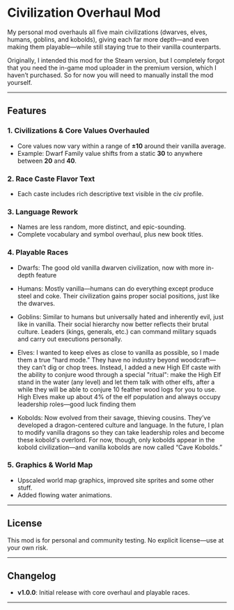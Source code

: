 # Civilization Overhaul Mod

My personal mod overhauls all five main civilizations (dwarves, elves, humans, goblins, and kobolds), giving each far more depth—and even making them playable—while still staying true to their vanilla counterparts.

Originally, I intended this mod for the Steam version, but I completely forgot that you need the in-game mod uploader in the premium version, which I haven’t purchased. So for now you will need to manually install the mod yourself.

---

## Features

### 1. Civilizations & Core Values Overhauled

* Core values now vary within a range of **±10** around their vanilla average.
* Example: Dwarf Family value shifts from a static **30** to anywhere between **20** and **40**.

### 2. Race Caste Flavor Text

* Each caste includes rich descriptive text visible in the civ profile.

### 3. Language Rework

* Names are less random, more distinct, and epic-sounding.
* Complete vocabulary and symbol overhaul, plus new book titles.

### 4. Playable Races
* Dwarfs: The good old vanilla dwarven civilization, now with more in-depth feature

* Humans: Mostly vanilla—humans can do everything except produce steel and coke. Their civilization gains proper social positions, just like the dwarves.

* Goblins: Similar to humans but universally hated and inherently evil, just like in vanilla. Their social hierarchy now better reflects their brutal culture. Leaders (kings, generals, etc.) can command military squads and carry out executions personally.

* Elves: I wanted to keep elves as close to vanilla as possible, so I made them a true “hard mode.” They have no industry beyond woodcraft—they can’t dig or chop trees. Instead, I added a new High Elf caste with the ability to conjure wood through a special "ritual": make the High Elf stand in the water (any level) and let them talk with other elfs, after a while they will be able to conjure 10 feather wood logs for you to use. High Elves make up about 4% of the elf population and always occupy leadership roles—good luck finding them

* Kobolds: Now evolved from their savage, thieving cousins. They’ve developed a dragon-centered culture and language. In the future, I plan to modify vanilla dragons so they can take leadership roles and become these kobold's overlord. For now, though, only kobolds appear in the kobold civilization—and vanilla kobolds are now called “Cave Kobolds.”

### 5. Graphics & World Map

* Upscaled world map graphics, improved site sprites and some other stuff.
* Added flowing water animations.

---

## License

This mod is for personal and community testing. No explicit license—use at your own risk.

---

## Changelog

* **v1.0.0**: Initial release with core overhaul and playable races.

---
